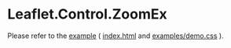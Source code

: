 # Leaflet.Control.ZoomEx
Please refer to the [example](https://mfhsieh.github.io/leaflet-zoomex/) ( [index.html](https://github.com/mfhsieh/leaflet-zoomex/blob/main/index.html) and [examples/demo.css](https://github.com/mfhsieh/leaflet-zoomex/blob/main/examples/demo.css) ).

